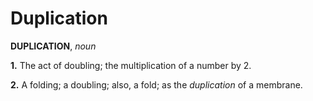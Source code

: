 # Duplication

**DUPLICATION**, _noun_

**1.** The act of doubling; the multiplication of a number by 2.

**2.** A folding; a doubling; also, a fold; as the _duplication_ of a membrane.